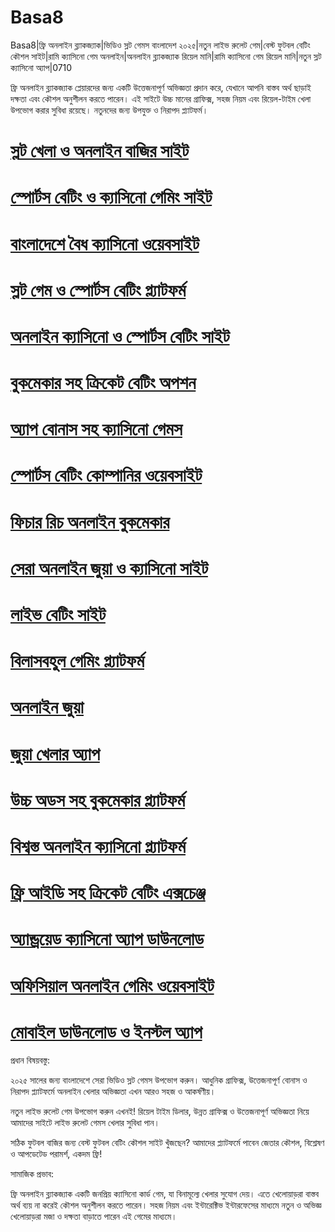 # Basa8

Basa8|ফ্রি অনলাইন ব্ল্যাকজ্যাক|ভিডিও স্লট গেমস বাংলাদেশ ২০২৫|নতুন লাইভ রুলেট গেম|বেস্ট ফুটবল বেটিং কৌশল সাইট|রামি ক্যাসিনো গেম অনলাইন|অনলাইন ব্ল্যাকজ্যাক রিয়েল মানি|রামি ক্যাসিনো গেম রিয়েল মানি|নতুন স্লট ক্যাসিনো অ্যাপ|0710

ফ্রি অনলাইন ব্ল্যাকজ্যাক প্লেয়ারদের জন্য একটি উত্তেজনাপূর্ণ অভিজ্ঞতা প্রদান করে, যেখানে আপনি বাস্তব অর্থ ছাড়াই দক্ষতা এবং কৌশল অনুশীলন করতে পারেন। এই সাইটে উচ্চ মানের গ্রাফিক্স, সহজ নিয়ম এবং রিয়েল-টাইম খেলা উপভোগ করার সুবিধা রয়েছে। নতুনদের জন্য উপযুক্ত ও নিরাপদ প্ল্যাটফর্ম।

#  <a href="https://basa8vip.net/">স্লট খেলা ও অনলাইন বাজির সাইট</a>

#  <a href="https://basa8us.net/">স্পোর্টস বেটিং ও ক্যাসিনো গেমিং সাইট</a>

#  <a href="https://basa8now.com/">বাংলাদেশে বৈধ ক্যাসিনো ওয়েবসাইট</a>

#  <a href="https://basa8now.net/">স্লট গেম ও স্পোর্টস বেটিং প্ল্যাটফর্ম</a>

#  <a href="https://basa8pro.com/">অনলাইন ক্যাসিনো ও স্পোর্টস বেটিং সাইট</a>

#  <a href="https://basa8pro.net/">বুকমেকার সহ ক্রিকেট বেটিং অপশন</a>

#  <a href="https://basa8live.com/">অ্যাপ বোনাস সহ ক্যাসিনো গেমস</a>

#  <a href="https://basa8live.net/">স্পোর্টস বেটিং কোম্পানির ওয়েবসাইট</a>

#  <a href="https://basa8uk.com/">ফিচার রিচ অনলাইন বুকমেকার</a>

#  <a href="https://basa8uk.net/">সেরা অনলাইন জুয়া ও ক্যাসিনো সাইট</a>

#  <a href="https://basa8wap.net/">লাইভ বেটিং সাইট</a>

#  <a href="https://basa8wap.com/">বিলাসবহুল গেমিং প্ল্যাটফর্ম</a>

#  <a href="https://basa8now.com/">অনলাইন জুয়া</a>

#  <a href="https://basa8now.net/">জুয়া খেলার অ্যাপ</a>

#  <a href="https://basa8hub.com/">উচ্চ অডস সহ বুকমেকার প্ল্যাটফর্ম</a>

#  <a href="https://basa8hub.net/">বিশ্বস্ত অনলাইন ক্যাসিনো প্ল্যাটফর্ম</a>

#  <a href="https://basa8sx.com/">ফ্রি আইডি সহ ক্রিকেট বেটিং এক্সচেঞ্জ</a>

#  <a href="https://basa8sx.net/">অ্যান্ড্রয়েড ক্যাসিনো অ্যাপ ডাউনলোড</a>

#  <a href="https://basa8wap.net/">অফিসিয়াল অনলাইন গেমিং ওয়েবসাইট</a>

#  <a href="https://basa8wap.com/">মোবাইল ডাউনলোড ও ইনস্টল অ্যাপ</a>

প্রধান বিষয়বস্তু:

২০২৫ সালের জন্য বাংলাদেশে সেরা ভিডিও স্লট গেমস উপভোগ করুন। আধুনিক গ্রাফিক্স, উত্তেজনাপূর্ণ বোনাস ও নিরাপদ প্ল্যাটফর্মে অনলাইন খেলার অভিজ্ঞতা এখন আরও সহজ ও আকর্ষণীয়।

নতুন লাইভ রুলেট গেম উপভোগ করুন এখনই! রিয়েল টাইম ডিলার, উন্নত গ্রাফিক্স ও উত্তেজনাপূর্ণ অভিজ্ঞতা নিয়ে আমাদের সাইটে লাইভ রুলেট গেমস খেলার সুবিধা পান।

সঠিক ফুটবল বাজির জন্য বেস্ট ফুটবল বেটিং কৌশল সাইট খুঁজছেন? আমাদের প্ল্যাটফর্মে পাবেন জেতার কৌশল, বিশ্লেষণ ও আপডেটেড পরামর্শ, একদম ফ্রি!

সামাজিক প্রভাব:

ফ্রি অনলাইন ব্ল্যাকজ্যাক একটি জনপ্রিয় ক্যাসিনো কার্ড গেম, যা বিনামূল্যে খেলার সুযোগ দেয়। এতে খেলোয়াড়রা বাস্তব অর্থ ব্যয় না করেই কৌশল অনুশীলন করতে পারেন। সহজ নিয়ম এবং ইন্টারেক্টিভ ইন্টারফেসের মাধ্যমে নতুন ও অভিজ্ঞ খেলোয়াড়রা মজা ও দক্ষতা বাড়াতে পারেন এই গেমের মাধ্যমে।
